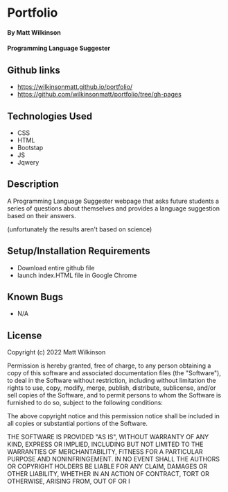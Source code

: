 # Portfolio

#### By Matt Wilkinson

#### Programming Language Suggester

## Github links
* https://wilkinsonmatt.github.io/portfolio/
* https://github.com/wilkinsonmatt/portfolio/tree/gh-pages

## Technologies Used

* CSS
* HTML
* Bootstap
* JS
* Jqwery

## Description

 A Programming Language Suggester webpage that asks future students a series of questions about themselves and provides a language suggestion based on their answers. 
 
 (unfortunately the results aren't based on science)

## Setup/Installation Requirements

* Download entire github file
* launch index.HTML file in Google Chrome

## Known Bugs

* N/A

## License

Copyright (c) 2022 Matt Wilkinson

Permission is hereby granted, free of charge, to any person obtaining a copy
of this software and associated documentation files (the "Software"), to deal
in the Software without restriction, including without limitation the rights
to use, copy, modify, merge, publish, distribute, sublicense, and/or sell
copies of the Software, and to permit persons to whom the Software is
furnished to do so, subject to the following conditions:

The above copyright notice and this permission notice shall be included in all
copies or substantial portions of the Software.

THE SOFTWARE IS PROVIDED "AS IS", WITHOUT WARRANTY OF ANY KIND, EXPRESS OR
IMPLIED, INCLUDING BUT NOT LIMITED TO THE WARRANTIES OF MERCHANTABILITY,
FITNESS FOR A PARTICULAR PURPOSE AND NONINFRINGEMENT. IN NO EVENT SHALL THE
AUTHORS OR COPYRIGHT HOLDERS BE LIABLE FOR ANY CLAIM, DAMAGES OR OTHER
LIABILITY, WHETHER IN AN ACTION OF CONTRACT, TORT OR OTHERWISE, ARISING FROM,
OUT OF OR I